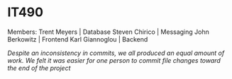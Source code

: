 # IT490
Members: 
Trent Meyers | Database 
Steven Chirico | Messaging
John Berkowitz | Frontend
Karl Giannoglou | Backend

*Despite an inconsistency in commits, we all produced an equal amount of work. We felt it was easier for one person to commit file changes toward the end of the project*

